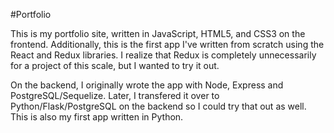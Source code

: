 #Portfolio

This is my portfolio site, written in JavaScript, HTML5, and CSS3 on the frontend.
Additionally, this is the first app I've written from scratch using the React and Redux libraries.
I realize that Redux is completely unnecessarily for a project of this scale, but I
wanted to try it out.


On the backend, I originally wrote the app with Node, Express and PostgreSQL/Sequelize.
Later, I transfered it over to Python/Flask/PostgreSQL on the backend so I could
try that out as well. This is also my first app written in Python.
